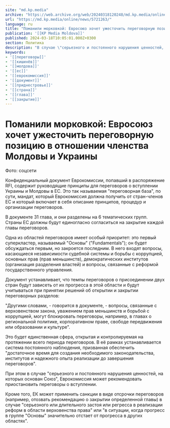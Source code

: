 ```yaml
---
site: "md.kp.media"
archive: "https://web.archive.org/web/20240318120248/md.kp.media/online/news/5721263/"
url: "https://md.kp.media/online/news/5721263/"
language: ru
title: "Поманили морковкой: Евросоюз хочет ужесточить переговорную позицию в отношении членства Молдовы и Украины"
publication: '[[KP Media Moldova]]'
published: 2024-03-18T10:05:01.000Z+0300
section: Политика
description: "В случае \"серьезного и постоянного нарушения ценностей, на которых основан Союз\", Еврокомиссия может рекомендовать приостановить переговоры о вступлении"
keywords:
- '[[переговоры]]'
- '[[кишинёв]]'
- '[[молдова]]'
- '[[ес]]'
- '[[еврокомиссия]]'
- '[[документ]]'
- '[[приднестровье]]'
- '[[страна]]'
- '[[глава]]'
- '[[закрытие]]'
---
```


# Поманили морковкой: Евросоюз хочет ужесточить переговорную позицию в отношении членства Молдовы и Украины

Фото: соцсети

Конфиденциальный документ Еврокомиссии, попавший в распоряжение RFI, содержит руководящие принципы для переговоров о вступлении Украины и Молдовы в ЕС. Это так называемая "переговорная база", по сути, мандат, который Еврокомиссия должна получить от стран-членов ЕС и который включает в себя описание принципов, процедур и организации переговоров.

В документе 31 глава, и они разделены на 6 тематических групп. Страны ЕС должны будут единогласно согласиться на закрытие каждой главы переговоров.

Одна из областей переговоров имеет особый приоритет: это первый суперкластер, называемый "Основы" ("Fundamentals"); он будет обсуждаться первым, но закроется последним. В него входят вопросы, касающиеся независимости судебной системы и борьбы с коррупцией, основных прав (прав меньшинств), демократических институтов (организация разделения властей) и вопросы, связанные с реформой государственного управления.

Документ устанавливает, что темпы переговоров о присоединении двух стран будут зависеть от их прогресса в этой области и будут учитываться при принятии решений об открытии и закрытии переговорных разделов:

"Другими словами, - говорится в документе, - вопросы, связанные с верховенством закона, уважением прав меньшинств и борьбой с коррупцией, могут блокировать переговоры, например, в главах о региональной политике, корпоративном праве, свободе передвижения или образовании и культуре".

Это будет единственная сфера, открытая и контролируемая на протяжении всего периода переговоров. В её рамках устанавливается система постоянного наблюдения, призванная обеспечить "достаточное время для создания необходимого законодательства, институтов и надежного опыта реализации до завершения переговоров".

При этом в случае "серьезного и постоянного нарушения ценностей, на которых основан Союз", Еврокомиссия может рекомендовать приостановить переговоры о вступлении.

Кроме того, ЕК может применить санкции в виде отсрочки переговоров (например, отозвать рекомендацию о закрытии определенной главы) в случае "серьезного или длительного застоя или регресса в реализации реформ в области верховенства права" или "в ситуации, когда прогресс в группе "Основы" значительно отстает от прогресса в других областях".
